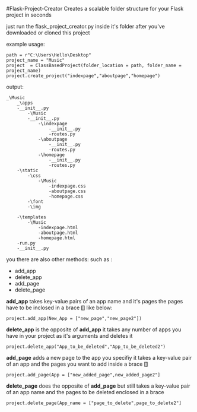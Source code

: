 
#Flask-Project-Creator
Creates a scalable folder structure for your Flask project in seconds 

just run the flask_project_creator.py inside it's folder after you've downloaded or cloned this project

example usage:

    path = r"C:\Users\Hello\Desktop"
    project_name = "Music"
    project  = ClassBasedProject(folder_location = path, folder_name = project_name)
    project.create_project("indexpage","aboutpage","homepage")

output:

    _\Music
	    _\apps
	    -__init__.py
		    -\Music
		    -__init__.py
			    -\indexpage
				    -__init__.py
				    -routes.py
			    -\aboutpage
				    -__init__.py
				    -routes.py
			    -\homepage
				    -__init__.py
				    -routes.py				    
	    -\static
		    -\css
			    -\Music
				    -indexpage.css
				    -aboutpage.css
				    -homepage.css
		    -\font
		    -\img
	    
	    -\templates
		    -\Music
			    -indexpage.html
			    -aboutpage.html
			    -homepage.html
	    -run.py
	    -__init__.py

you there are also other methods:
such as :

 - add_app
 - delete_app
 - add_page
 - delete_page


**add_app** takes key-value pairs of an app name and it's pages
the pages have to be inclosed in a brace **[]** like below:

    project.add_app(New_App = ["new_page","new_page2"])

**delete_app** is the opposite of **add_app** it takes any number of apps you have in your project as it's arguments and deletes it



    project.delete_app("App_to_be_deleted","App_to_be_deleted2")

**add_page** adds a new page to the app you specifiy it takes a key-value pair of an app and the pages you want to add inside a brace **[]**

    project.add_page(App = ["new_added_page",new_added_page2"]

**delete_page** does the opposite of **add_page** but still takes a  key-value pair of an app name and the pages to be deleted enclosed in a brace

    project.delete_page(App_name = ["page_to_delete",page_to_delete2"]

 



   

    